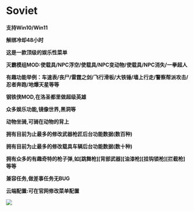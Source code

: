 # Soviet

**支持Win10/Win11**

**解绑冷却48小时**

**这是一款顶级的娱乐性菜单**

**灭霸模组MOD:使载具/NPC浮空/使载具/NPC变动物/使载具/NPC消失/一拳超人**

**有趣功能举例：车速表/丧尸/雷霆之剑/飞行滑板/大铁锤/墙上行走/警察帮派攻击/忍者奔跑/地爆天星等等**

**钢铁侠MOD,在洛圣都里做超级英雄**

**众多娱乐功能,镜像世界,黑洞等**

**动物坐骑,可骑在动物的背上**

**拥有目前为止最多的修改武器枪匠后台功能数据(数百种)**

**拥有目前为止最多的修改载具车辆后台功能数据(数十种)**

**拥有众多的有趣奇特的枪子弹,如[跳舞枪][背部武器][油漆枪][挂钩锁枪][拦截枪]等等**

**兼容任务,做差事任务无BUG**

**云端配置:可在官网修改菜单配置**

![](../../.gitbook/assets/Soviet.jpg)
